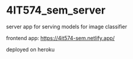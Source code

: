 # 4IT574_sem_server

server app for serving models for image classifier

frontend app: https://4it574-sem.netlify.app/

deployed on heroku
